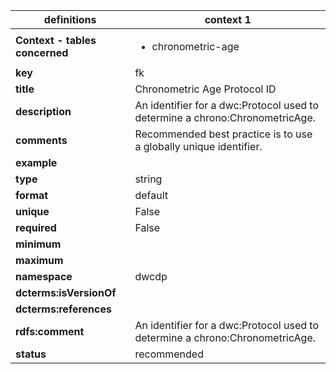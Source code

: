| definitions | context 1 |
|-|-|
| **Context - tables concerned** | <ul><li>chronometric-age</li></ul> |
| **key** | fk |
| **title** | Chronometric Age Protocol ID |
| **description** | An identifier for a dwc:Protocol used to determine a chrono:ChronometricAge. |
| **comments** | Recommended best practice is to use a globally unique identifier. |
| **example** |  |
| **type** | string |
| **format** | default |
| **unique** | False |
| **required** | False |
| **minimum** |  |
| **maximum** |  |
| **namespace** | dwcdp |
| **dcterms:isVersionOf** |  |
| **dcterms:references** |  |
| **rdfs:comment** | An identifier for a dwc:Protocol used to determine a chrono:ChronometricAge. |
| **status** | recommended |
